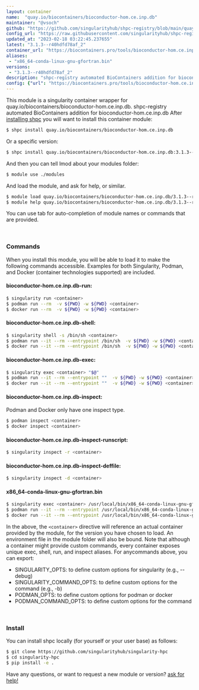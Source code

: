 ```yaml
---
layout: container
name:  "quay.io/biocontainers/bioconductor-hom.ce.inp.db"
maintainer: "@vsoch"
github: "https://github.com/singularityhub/shpc-registry/blob/main/quay.io/biocontainers/bioconductor-hom.ce.inp.db/container.yaml"
config_url: "https://raw.githubusercontent.com/singularityhub/shpc-registry/main/quay.io/biocontainers/bioconductor-hom.ce.inp.db/container.yaml"
updated_at: "2023-02-18 03:22:45.237655"
latest: "3.1.3--r40hdfd78af_2"
container_url: "https://biocontainers.pro/tools/bioconductor-hom.ce.inp.db"
aliases:
 - "x86_64-conda-linux-gnu-gfortran.bin"
versions:
 - "3.1.3--r40hdfd78af_2"
description: "shpc-registry automated BioContainers addition for bioconductor-hom.ce.inp.db"
config: {"url": "https://biocontainers.pro/tools/bioconductor-hom.ce.inp.db", "maintainer": "@vsoch", "description": "shpc-registry automated BioContainers addition for bioconductor-hom.ce.inp.db", "latest": {"3.1.3--r40hdfd78af_2": "sha256:ec5e4cedfa1409b35a96971a55150cc0541f93000bd2301b7c0c9d17855f6bdc"}, "tags": {"3.1.3--r40hdfd78af_2": "sha256:ec5e4cedfa1409b35a96971a55150cc0541f93000bd2301b7c0c9d17855f6bdc"}, "docker": "quay.io/biocontainers/bioconductor-hom.ce.inp.db", "aliases": {"x86_64-conda-linux-gnu-gfortran.bin": "/usr/local/bin/x86_64-conda-linux-gnu-gfortran.bin"}}
---
```


This module is a singularity container wrapper for quay.io/biocontainers/bioconductor-hom.ce.inp.db.
shpc-registry automated BioContainers addition for bioconductor-hom.ce.inp.db
After [installing shpc](#install) you will want to install this container module:


```bash
$ shpc install quay.io/biocontainers/bioconductor-hom.ce.inp.db
```

Or a specific version:

```bash
$ shpc install quay.io/biocontainers/bioconductor-hom.ce.inp.db:3.1.3--r40hdfd78af_2
```

And then you can tell lmod about your modules folder:

```bash
$ module use ./modules
```

And load the module, and ask for help, or similar.

```bash
$ module load quay.io/biocontainers/bioconductor-hom.ce.inp.db/3.1.3--r40hdfd78af_2
$ module help quay.io/biocontainers/bioconductor-hom.ce.inp.db/3.1.3--r40hdfd78af_2
```

You can use tab for auto-completion of module names or commands that are provided.

<br>

### Commands

When you install this module, you will be able to load it to make the following commands accessible.
Examples for both Singularity, Podman, and Docker (container technologies supported) are included.

#### bioconductor-hom.ce.inp.db-run:

```bash
$ singularity run <container>
$ podman run --rm  -v ${PWD} -w ${PWD} <container>
$ docker run --rm  -v ${PWD} -w ${PWD} <container>
```

#### bioconductor-hom.ce.inp.db-shell:

```bash
$ singularity shell -s /bin/sh <container>
$ podman run --it --rm --entrypoint /bin/sh  -v ${PWD} -w ${PWD} <container>
$ docker run --it --rm --entrypoint /bin/sh  -v ${PWD} -w ${PWD} <container>
```

#### bioconductor-hom.ce.inp.db-exec:

```bash
$ singularity exec <container> "$@"
$ podman run --it --rm --entrypoint ""  -v ${PWD} -w ${PWD} <container> "$@"
$ docker run --it --rm --entrypoint ""  -v ${PWD} -w ${PWD} <container> "$@"
```

#### bioconductor-hom.ce.inp.db-inspect:

Podman and Docker only have one inspect type.

```bash
$ podman inspect <container>
$ docker inspect <container>
```

#### bioconductor-hom.ce.inp.db-inspect-runscript:

```bash
$ singularity inspect -r <container>
```

#### bioconductor-hom.ce.inp.db-inspect-deffile:

```bash
$ singularity inspect -d <container>
```


#### x86_64-conda-linux-gnu-gfortran.bin

```bash
$ singularity exec <container> /usr/local/bin/x86_64-conda-linux-gnu-gfortran.bin
$ podman run --it --rm --entrypoint /usr/local/bin/x86_64-conda-linux-gnu-gfortran.bin   -v ${PWD} -w ${PWD} <container> -c " $@"
$ docker run --it --rm --entrypoint /usr/local/bin/x86_64-conda-linux-gnu-gfortran.bin   -v ${PWD} -w ${PWD} <container> -c " $@"
```



In the above, the `<container>` directive will reference an actual container provided
by the module, for the version you have chosen to load. An environment file in the
module folder will also be bound. Note that although a container
might provide custom commands, every container exposes unique exec, shell, run, and
inspect aliases. For anycommands above, you can export:

 - SINGULARITY_OPTS: to define custom options for singularity (e.g., --debug)
 - SINGULARITY_COMMAND_OPTS: to define custom options for the command (e.g., -b)
 - PODMAN_OPTS: to define custom options for podman or docker
 - PODMAN_COMMAND_OPTS: to define custom options for the command

<br>

### Install

You can install shpc locally (for yourself or your user base) as follows:

```bash
$ git clone https://github.com/singularityhub/singularity-hpc
$ cd singularity-hpc
$ pip install -e .
```

Have any questions, or want to request a new module or version? [ask for help!](https://github.com/singularityhub/singularity-hpc/issues)
